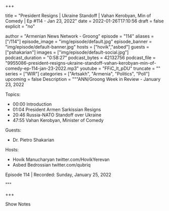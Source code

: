 
+++

title = "President Resigns | Ukraine Standoff | Vahan Kerobyan, Min of Comedy | Ep #114 - Jan 23, 2022"
date = 2022-01-26T17:10:56
draft = false
explicit = "no"

author = "Armenian News Network - Groong"
episode = "114"
aliases = ["/114"]
episode_image = "img/episode/default.jpg"
episode_banner = "img/episode/default-banner.jpg"
hosts = ["hovik","asbed"]
guests = ["pshakarian"]
images = ["img/episode/default-social.jpg"]
podcast_duration = "0:58:27"
podcast_bytes = 42132756
podcast_file = "9955086-president-resigns-ukraine-standoff-vahan-kerobyan-min-of-comedy-ep-114-jan-23-2022.mp3"
youtube = "FFiC_lt_pDU"
truncate = ""
series = ["WIR"]
categories = ["Artsakh", "Armenia", "Politics", "Poll"]
upcoming = false
Description = """ANN/Groong Week in Review - January 23, 2022

Topics:
* 00:00 Introduction 
* 01:04 President Armen Sarkissian Resigns
* 20:46 Russia-NATO Standoff over Ukraine
* 47:55 Vahan Kerobyan, Minister of Comedy

Guests:
* Dr. Pietro Shakarian

Hosts:
* Hovik Manucharyan twitter.com/HovikYerevan
* Asbed Bedrossian twitter.com/qubriq

Episode 114 | Recorded: Sunday, January 25, 2022

"""

+++

Show Notes

